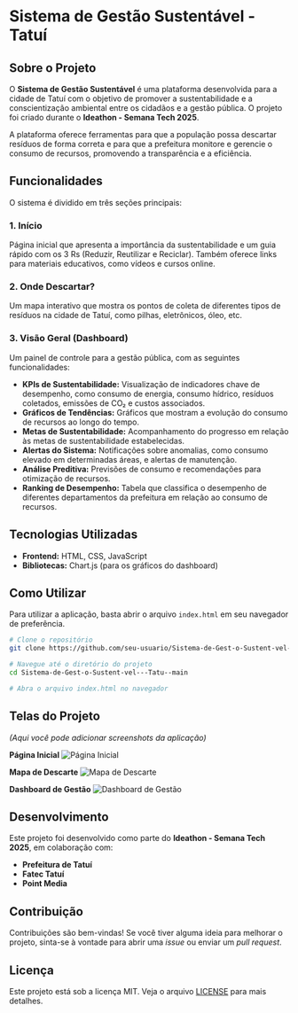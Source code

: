 # Sistema de Gestão Sustentável - Tatuí

## Sobre o Projeto

O **Sistema de Gestão Sustentável** é uma plataforma desenvolvida para a cidade de Tatuí com o objetivo de promover a sustentabilidade e a conscientização ambiental entre os cidadãos e a gestão pública. O projeto foi criado durante o **Ideathon - Semana Tech 2025**.

A plataforma oferece ferramentas para que a população possa descartar resíduos de forma correta e para que a prefeitura monitore e gerencie o consumo de recursos, promovendo a transparência e a eficiência.

## Funcionalidades

O sistema é dividido em três seções principais:

### 1. Início

Página inicial que apresenta a importância da sustentabilidade e um guia rápido com os 3 Rs (Reduzir, Reutilizar e Reciclar). Também oferece links para materiais educativos, como vídeos e cursos online.

### 2. Onde Descartar?

Um mapa interativo que mostra os pontos de coleta de diferentes tipos de resíduos na cidade de Tatuí, como pilhas, eletrônicos, óleo, etc.

### 3. Visão Geral (Dashboard)

Um painel de controle para a gestão pública, com as seguintes funcionalidades:

*   **KPIs de Sustentabilidade:** Visualização de indicadores chave de desempenho, como consumo de energia, consumo hídrico, resíduos coletados, emissões de CO₂ e custos associados.
*   **Gráficos de Tendências:** Gráficos que mostram a evolução do consumo de recursos ao longo do tempo.
*   **Metas de Sustentabilidade:** Acompanhamento do progresso em relação às metas de sustentabilidade estabelecidas.
*   **Alertas do Sistema:** Notificações sobre anomalias, como consumo elevado em determinadas áreas, e alertas de manutenção.
*   **Análise Preditiva:** Previsões de consumo e recomendações para otimização de recursos.
*   **Ranking de Desempenho:** Tabela que classifica o desempenho de diferentes departamentos da prefeitura em relação ao consumo de recursos.

## Tecnologias Utilizadas

*   **Frontend:** HTML, CSS, JavaScript
*   **Bibliotecas:** Chart.js (para os gráficos do dashboard)

## Como Utilizar

Para utilizar a aplicação, basta abrir o arquivo `index.html` em seu navegador de preferência.

```bash
# Clone o repositório
git clone https://github.com/seu-usuario/Sistema-de-Gest-o-Sustent-vel---Tatu--main.git

# Navegue até o diretório do projeto
cd Sistema-de-Gest-o-Sustent-vel---Tatu--main

# Abra o arquivo index.html no navegador
```

## Telas do Projeto

*(Aqui você pode adicionar screenshots da aplicação)*

**Página Inicial**
![Página Inicial](url_da_imagem_da_pagina_inicial)

**Mapa de Descarte**
![Mapa de Descarte](url_da_imagem_do_mapa)

**Dashboard de Gestão**
![Dashboard de Gestão](url_da_imagem_do_dashboard)

## Desenvolvimento

Este projeto foi desenvolvido como parte do **Ideathon - Semana Tech 2025**, em colaboração com:

*   **Prefeitura de Tatuí**
*   **Fatec Tatuí**
*   **Point Media**

## Contribuição

Contribuições são bem-vindas! Se você tiver alguma ideia para melhorar o projeto, sinta-se à vontade para abrir uma *issue* ou enviar um *pull request*.

## Licença

Este projeto está sob a licença MIT. Veja o arquivo [LICENSE](LICENSE) para mais detalhes.
